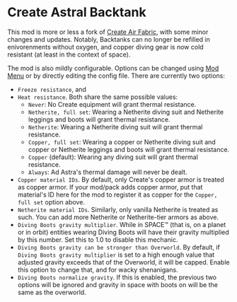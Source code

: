 # Create Astral Backtank

This mod is more or less a fork of [Create Air Fabric](https://modrinth.com/mod/create-air-fabric), with some minor changes and updates. Notably, Backtanks can no longer be refilled in enivorenments without oxygen, and copper diving gear is now cold resistant (at least in the context of space).

The mod is also mildly configurable. Options can be changed using [Mod Menu](https://modrinth.com/mod/modmenu) or by directly editing the config file. There are currently two options:
- `Freeze resistance`, and
- `Heat resistance`. Both share the same possible values:
    - `Never`: No Create equipment will grant thermal resistance.
    - `Netherite, full set`: Wearing a Netherite diving suit and Netherite leggings and boots will grant thermal resistance.
    - `Netherite`: Wearing a Netherite diving suit will grant thermal resistance.
    - `Copper, full set`: Wearing a copper or Netherite diving suit and copper or Netherite leggings and boots will grant thermal resistance.
    - `Copper` (default): Wearing any diving suit will grant thermal resistance.
    - `Always`: Ad Astra's thermal damage will never be dealt.
- `Copper material IDs`. By default, only Create's copper armor is treated as copper armor. If your mod/pack adds copper armor, put that material's ID here for the mod to register it as copper for the `Copper, full set` option above.
- `Netherite material IDs`. Similarly, only vanilla Netherite is treated as such. You can add more Netherite or Netherite-tier armors as above.
- `Diving Boots gravity multiplier`. While in SPACE™ (that is, on a planet or in orbit) entities wearing Diving Boots will have their gravity multiplied by this number. Set this to 1.0 to disable this mechanic.
- `Diving Boots gravity can be stronger than Overworld`. By default, if `Diving Boots gravity multiplier` is set to a high enough value that adjusted gravity exceeds that of the Overworld, it will be capped. Enable this option to change that, and for wacky shenanigans.
- `Diving Boots normalize gravity`. If this is enabled, the previous two options will be ignored and gravity in space with boots on will be the same as the overworld.
